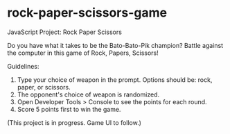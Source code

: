 # rock-paper-scissors-game

JavaScript Project: Rock Paper Scissors

Do you have what it takes to be the Bato-Bato-Pik champion? Battle against the computer in this game of Rock, Papers, Scissors! 

Guidelines:
1. Type your choice of weapon in the prompt. Options should be: rock, paper, or scissors.
2. The opponent's choice of weapon is randomized.
3. Open Developer Tools > Console to see the points for each round.
4. Score 5 points first to win the game.

(This project is in progress. Game UI to follow.)
